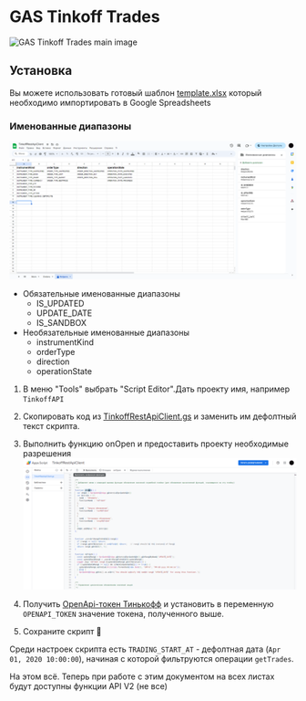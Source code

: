 # GAS Tinkoff Trades

![GAS Tinkoff Trades main image](https://github.com/ErhoSen/gas-tinkoff-trades/raw/master/images/main-image.jpg "GAS Tinkoff Trades main image")

## Установка

Вы можете использовать готовый шаблон [template.xlsx](template.xlsx) который необходимо импортировать в Google
Spreadsheets

### Именованные диапазоны

![named-ranges.png](assets%2Fnamed-ranges.png)

- Обязательные именованные диапазоны
    * IS_UPDATED
    * UPDATE_DATE
    * IS_SANDBOX
- Необязательные именованные диапазоны
    * instrumentKind
    * orderType
    * direction
    * operationState

1. В меню "Tools" выбрать "Script Editor".Дать проекту имя, например `TinkoffAPI`

2. Скопировать код
   из [TinkoffRestApiClient.gs](https://raw.githubusercontent.com/ErhoSen/gas-tinkoff-trades/master/TinkoffRestApiClient.gs)
   и заменить им дефолтный текст скрипта.

3. Выполнить функцию onOpen и предоставить проекту необходимые разрешения
   ![execute-onOpen.png](assets%2Fexecute-onOpen.png)

4. Получить [OpenApi-токен Тинькофф](https://www.tinkoff.ru/invest/settings/api/) и установить в
   переменную `OPENAPI_TOKEN`
   значение токена, полученного выше.

5. Сохраните скрипт 💾

Среди настроек скрипта есть `TRADING_START_AT` - дефолтная дата (`Apr 01, 2020 10:00:00`), начиная с которой фильтруются
операции `getTrades`.

На этом всё. Теперь при работе с этим документом на всех листах будут доступны функции API V2 (не все)
